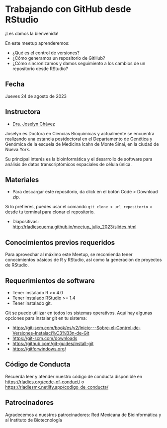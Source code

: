 # Trabajando con GitHub desde RStudio


¡Les damos la bienvenida!

En este meetup aprenderemos:

- ¿Qué es el control de versiones?
- ¿Cómo generamos un repositorio de GitHub?
- ¿Cómo sincronizamos y damos seguimiento a los cambios de un repositorio desde RStudio?

## Fecha 

Jueves 24 de agosto de 2023


## Instructora

- [Dra. Joselyn Chávez](https://josschavezf.github.io/)

Joselyn es Doctora en Ciencias Bioquímicas y actualmente se encuentra realizando una estancia postdoctoral en el Departamento de Genética y Genómica de la escuela de Medicina Icahn de Monte Sinaí, en la ciudad de Nueva York. 

Su principal interés es la bioinformática y el desarrollo de software para análisis de datos transcriptómicos espaciales de célula única.


## Materiales

- Para descargar este repositorio, da click en el botón Code > Download zip. 

Si lo prefieres, puedes usar el comando `git clone < url_repositorio > ` desde tu terminal para clonar el repositorio.

- Diapositivas: http://rladiescuerna.github.io/meetup_julio_2023/slides.html  

## Conocimientos previos requeridos

Para aprovechar al máximo este Meetup, se recomienda tener conocimientos básicos de R y RStudio, así como la generación de proyectos de RStudio.


## Requerimientos de software

+ Tener instalado R >= 4.0
+ Tener instalado RStudio >= 1.4
+ Tener instalado git.

Git se puede utilizar en todos los sistemas operativos. Aquí hay algunas opciones para instalar git en tu sistema:
- https://git-scm.com/book/es/v2/Inicio---Sobre-el-Control-de-Versiones-Instalaci%C3%B3n-de-Git
- https://git-scm.com/downloads
- https://github.com/git-guides/install-git
- https://gitforwindows.org/


## Código de Conducta

Recuerda leer y atender nuestro código de conducta disponible en https://rladies.org/code-of-conduct/ o https://rladiesmx.netlify.app/codigo_de_conducta/

## Patrocinadores

Agradecemos a nuestros patrocinadores: Red Mexicana de Bioinformática y al Instituto de Biotecnología
